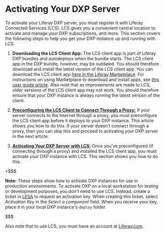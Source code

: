 # Activating Your DXP Server [](id=licensing-your-dxp-server)

To activate your Liferay DXP server, you must register it with Liferay Connected 
Services (LCS). LCS gives you a convenient central location to activate and 
manage your DXP subscriptions, and more. This section covers the following steps 
to help you get your DXP instance up and running with LCS: 

1. **Downloading the LCS Client App:** The LCS client app is part of Liferay DXP 
   bundles and autodeploys when the bundle starts. The LCS client app in the DXP 
   bundle, however, may be outdated. You should therefore download and install 
   the latest version of the LCS client app. You can download the LCS client app 
   [here in the Liferay Marketplace](https://web.liferay.com/marketplace/-/mp/application/71774947). 
   For instructions on using Marketplace to download and install apps, see 
   [this user guide article](/discover/portal/-/knowledge_base/7-0/using-the-liferay-marketplace). 
   Also note that as improvements are made to LCS, older versions of the LCS 
   client app may not work. You should therefore ensure that your DXP instance 
   is always running the latest version of the client. 

2. [**Preconfiguring the LCS Client to Connect Through a Proxy:**](/discover/deployment/-/knowledge_base/7-0/preconfiguring-the-lcs-client-to-connect-through-a-proxy)
   If your server connects to the Internet through a proxy, you must 
   preconfigure the LCS client app before it deploys to your DXP instance. This 
   article shows you how to do this. If your server doesn't connect through a 
   proxy, then you can skip this and proceed to activating your DXP server in 
   the next article. 

3. [**Activating Your DXP Server with LCS:**](/discover/deployment/-/knowledge_base/7-0/registering-your-dxp-server-with-lcs)
   Once you've preconfigured (if connecting through a proxy) and installed the 
   LCS client app, you must activate your DXP instance with LCS. This section 
   shows you how to do this. 

+$$$

**Note:** These steps show how to activate DXP instances for use in production 
environments. To activate DXP on a local workstation for testing or development 
purposes, you don't need to use LCS. Instead, create a ticket in 
[LESA](https://web.liferay.com/group/customer/support/-/support/ticket) 
to request an activation key. When creating this ticket, select *Activation Key* 
in the *Select a component* field. When you receive your key, place it in your 
local DXP instance's `deploy` folder. 

$$$

Also note that to use LCS, you must have an account at 
[Liferay.com](http://www.liferay.com/). 
